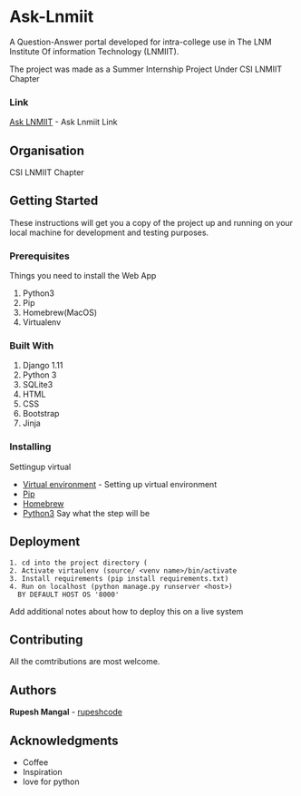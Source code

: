 # Ask-Lnmiit
A Question-Answer portal developed for intra-college use in The LNM Institute Of information Technology (LNMIIT).

The project was made as a Summer Internship Project Under CSI LNMIIT Chapter

### Link

[Ask LNMIIT](http://asklnmiit.pythonanywhere.com/) - Ask Lnmiit Link

## Organisation

CSI LNMIIT Chapter

## Getting Started

These instructions will get you a copy of the project up and running on your local machine for development and testing purposes. 

### Prerequisites

Things you need to install the Web App

1. Python3
2. Pip
3. Homebrew(MacOS)
4. Virtualenv

### Built With

1. Django 1.11
2. Python 3
3. SQLite3
4. HTML
5. CSS
6. Bootstrap
7. Jinja

### Installing

Settingup virtual
* [Virtual environment](http://docs.python-guide.org/en/latest/dev/virtualenvs/) - Setting up virtual environment
* [Pip](http://www.pyladies.com/blog/Get-Your-Mac-Ready-for-Python-Programming/)
* [Homebrew](http://www.pyladies.com/blog/Get-Your-Mac-Ready-for-Python-Programming/)
* [Python3](http://www.pyladies.com/blog/Get-Your-Mac-Ready-for-Python-Programming/)
Say what the step will be


## Deployment
```
1. cd into the project directory (
2. Activate virtaulenv (source/ <venv name>/bin/activate
3. Install requirements (pip install requirements.txt)
4. Run on localhost (python manage.py runserver <host>)
  BY DEFAULT HOST OS '8000'
```
Add additional notes about how to deploy this on a live system

## Contributing

All the comtributions are most welcome.

## Authors

**Rupesh Mangal**  - [rupeshcode](https://github.com/rupeshcode)

## Acknowledgments

* Coffee
* Inspiration
* love for python
